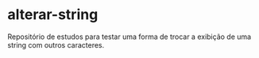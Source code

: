 # alterar-string
Repositório de estudos para testar uma forma de trocar a exibição de uma string com outros caracteres.
